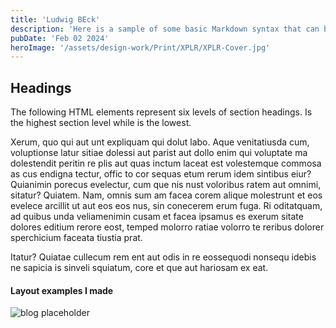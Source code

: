 ```yaml
---
title: 'Ludwig BEck'
description: 'Here is a sample of some basic Markdown syntax that can be used when writing Markdown content in Astro.'
pubDate: 'Feb 02 2024'
heroImage: '/assets/design-work/Print/XPLR/XPLR-Cover.jpg'
---
```



## Headings

The following HTML elements represent six levels of section headings. Is the highest section level while is the lowest.

Xerum, quo qui aut unt expliquam qui dolut labo. Aque venitatiusda cum, voluptionse latur sitiae dolessi aut parist aut dollo enim qui voluptate ma dolestendit peritin re plis aut quas inctum laceat est volestemque commosa as cus endigna tectur, offic to cor sequas etum rerum idem sintibus eiur? Quianimin porecus evelectur, cum que nis nust voloribus ratem aut omnimi, sitatur? Quiatem. Nam, omnis sum am facea corem alique molestrunt et eos evelece arcillit ut aut eos eos nus, sin conecerem erum fuga. Ri oditatquam, ad quibus unda veliamenimin cusam et facea ipsamus es exerum sitate dolores editium rerore eost, temped molorro ratiae volorro te reribus dolorer sperchicium faceata tiustia prat.

Itatur? Quiatae cullecum rem ent aut odis in re eossequodi nonsequ idebis ne sapicia is sinveli squiatum, core et que aut hariosam ex eat.

#### Layout examples I made

![blog placeholder](/assets/design-work/Print/Test-Picture-4.JPG)